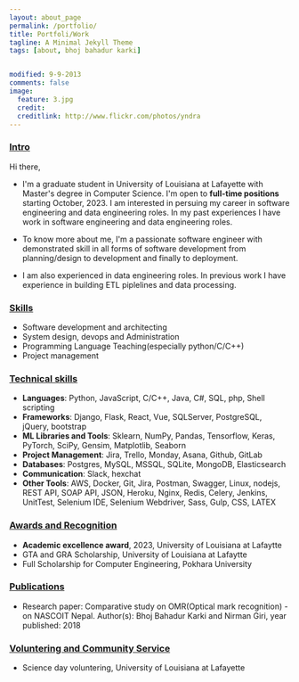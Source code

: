 ```yaml
---
layout: about_page
permalink: /portfolio/
title: Portfoli/Work
tagline: A Minimal Jekyll Theme
tags: [about, bhoj bahadur karki]


modified: 9-9-2013
comments: false
image:
  feature: 3.jpg
  credit: 
  creditlink: http://www.flickr.com/photos/yndra
---
```


<!-- ## Portfoli/Works -->
<!-- #### Web application
- [Pustakalaya.org](https://pustakalaya.org/en/)
- PythonSpark.com
- Dhuni.io

#### Desktop application
- Iot/realtime based Psychometric chart
- Pressure-Enthalpy Chart(PH chart)  -->


### <u> Intro </u>
Hi there, 
* I'm a graduate student in University of Louisiana at Lafayette with Master's degree in Computer Science. I'm open to __full-time positions__ starting October, 2023. I am interested in persuing my career in software engineering and data engineering roles. In my past experiences I have work in software engineering and data engineering roles.  

* To know more about me, I'm a passionate software engineer with demonstrated skill in all forms of software development from planning/design to development and finally to deployment.

* I am also experienced in data engineering roles. In previous work I have experience in building ETL piplelines and data processing.


### <u> Skills </u>
- Software development and architecting   
- System design, devops and Administration
- Programming Language Teaching(especially python/C/C++)  
- Project management    

### <u> Technical skills </u>
- __Languages__: Python, JavaScript, C/C++, Java, C#, SQL, php, Shell scripting
- __Frameworks__: Django, Flask, React, Vue, SQLServer, PostgreSQL, jQuery, bootstrap
- __ML Libraries and Tools__: Sklearn, NumPy, Pandas, Tensorflow, Keras, PyTorch, SciPy, Gensim, Matplotlib, Seaborn
- __Project Management__: Jira, Trello, Monday, Asana, Github, GitLab
- __Databases__: Postgres, MySQL, MSSQL, SQLite, MongoDB, Elasticsearch 
- __Communication__: Slack, hexchat​
- __Other Tools__: AWS, Docker, Git, Jira, Postman, Swagger, Linux, nodejs, REST API, SOAP API, JSON, Heroku, Nginx, Redis, Celery, Jenkins, UnitTest, Selenium IDE, Selenium Webdriver, Sass, Gulp, CSS, LATEX 


### <u> Awards and Recognition</u>
- __Academic excellence award__, 2023, University of Louisiana at Lafaytte
- GTA and GRA Scholarship, University of Louisiana at Lafaytte
- Full Scholarship for Computer Engineering, Pokhara University


### <u> Publications </u>
- Research paper: Comparative study on OMR(Optical mark recognition) - on NASCOIT Nepal. Author(s): Bhoj Bahadur Karki and Nirman Giri, year published: 2018


### <u> Voluntering and Community Service </u>
- Science day voluntering, University of Louisiana at Lafayette